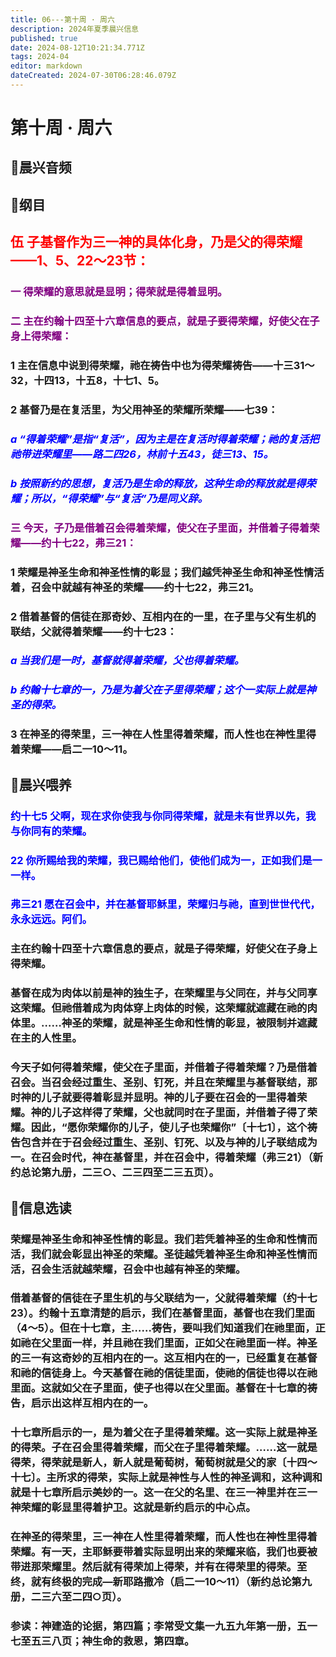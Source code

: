 ```yaml
---
title: 06---第十周 · 周六
description: 2024年夏季晨兴信息
published: true
date: 2024-08-12T10:21:34.771Z
tags: 2024-04
editor: markdown
dateCreated: 2024-07-30T06:28:46.079Z
---
```


# 第十周 · 周六
## 🎵晨兴音频

## 📖纲目

## <font color=red>**伍**    **子基督作为三一神的具体化身，乃是父的得荣耀——1、5、22～23节：**</font>

### <font color=purple>一    得荣耀的意思就是显明；得荣就是得着显明。</font>

### <font color=purple>二    主在约翰十四至十六章信息的要点，就是子要得荣耀，好使父在子身上得荣耀：</font>

### 1    主在信息中说到得荣耀，祂在祷告中也为得荣耀祷告——十三31～32，十四13，十五8，十七1、5。

### 2    基督乃是在复活里，为父用神圣的荣耀所荣耀——七39：

### <font color=blue>*a    “得着荣耀”是指“复活”，因为主是在复活时得着荣耀；祂的复活把祂带进荣耀里——路二四26，林前十五43，徒三13、15。*</font>

### <font color=blue>*b    按照新约的思想，复活乃是生命的释放，这种生命的释放就是得荣耀；所以，“得荣耀”与“复活”乃是同义辞。*</font>

### <font color=purple>三    今天，子乃是借着召会得着荣耀，使父在子里面，并借着子得着荣耀——约十七22，弗三21：</font>

### 1    荣耀是神圣生命和神圣性情的彰显；我们越凭神圣生命和神圣性情活着，召会中就越有神圣的荣耀——约十七22，弗三21。

### 2    借着基督的信徒在那奇妙、互相内在的一里，在子里与父有生机的联结，父就得着荣耀——约十七23：

### <font color=blue>*a    当我们是一时，基督就得着荣耀，父也得着荣耀。*</font>

### <font color=blue>*b    约翰十七章的一，乃是为着父在子里得荣耀；这个一实际上就是神圣的得荣。*</font>

### 3    在神圣的得荣里，三一神在人性里得着荣耀，而人性也在神性里得着荣耀——启二一10～11。

## 📖晨兴喂养

### <font color=blue>约十七5    父啊，现在求你使我与你同得荣耀，就是未有世界以先，我与你同有的荣耀。</font>

### <font color=blue>22    你所赐给我的荣耀，我已赐给他们，使他们成为一，正如我们是一一样。</font>

### <font color=blue>弗三21    愿在召会中，并在基督耶稣里，荣耀归与祂，直到世世代代，永永远远。阿们。</font>

### 主在约翰十四至十六章信息的要点，就是子得荣耀，好使父在子身上得荣耀。

### 基督在成为肉体以前是神的独生子，在荣耀里与父同在，并与父同享这荣耀。但祂借着成为肉体穿上肉体的时候，这荣耀就遮藏在祂的肉体里。……神圣的荣耀，就是神圣生命和性情的彰显，被限制并遮藏在主的人性里。

### 今天子如何得着荣耀，使父在子里面，并借着子得着荣耀？乃是借着召会。当召会经过重生、圣别、钉死，并且在荣耀里与基督联结，那时神的儿子就要得着彰显并显明。神的儿子要在召会的一里得着荣耀。神的儿子这样得了荣耀，父也就同时在子里面，并借着子得了荣耀。因此，“愿你荣耀你的儿子，使儿子也荣耀你”〔十七1〕，这个祷告包含并在于召会经过重生、圣别、钉死、以及与神的儿子联结成为一。在召会时代，神在基督里，并在召会中，得着荣耀（弗三21）（新约总论第九册，二三○、二三四至二三五页）。

## 📖信息选读

### 荣耀是神圣生命和神圣性情的彰显。我们若凭着神圣的生命和性情而活，我们就会彰显出神圣的荣耀。圣徒越凭着神圣生命和神圣性情而活，召会生活就越荣耀，召会中也越有神圣的荣耀。

### 借着基督的信徒在子里生机的与父联结为一，父就得着荣耀（约十七23）。约翰十五章清楚的启示，我们在基督里面，基督也在我们里面（4～5）。但在十七章，主……祷告，要叫我们知道我们在祂里面，正如祂在父里面一样，并且祂在我们里面，正如父在祂里面一样。神圣的三一有这奇妙的互相内在的一。这互相内在的一，已经重复在基督和祂的信徒身上。今天基督在祂的信徒里面，使祂的信徒也得以在祂里面。这就如父在子里面，使子也得以在父里面。基督在十七章的祷告，启示出这样互相内在的一。

### 十七章所启示的一，是为着父在子里得着荣耀。这一实际上就是神圣的得荣。子在召会里得着荣耀，而父在子里得着荣耀。……这一就是得荣，得荣就是新人，新人就是葡萄树，葡萄树就是父的家〔十四～十七〕。主所求的得荣，实际上就是神性与人性的神圣调和，这种调和就是十七章所启示美妙的一。这一在父的名里、在三一神里并在三一神荣耀的彰显里得着护卫。这就是新约启示的中心点。

### 在神圣的得荣里，三一神在人性里得着荣耀，而人性也在神性里得着荣耀。有一天，主耶稣要带着实际显明出来的荣耀来临，我们也要被带进那荣耀里。然后就有得荣加上得荣，并有在得荣里的得荣。至终，就有终极的完成—新耶路撒冷（启二一10～11）（新约总论第九册，二三六至二四○页）。

### 参读：神建造的论据，第四篇；李常受文集一九五九年第一册，五一七至五三八页；神生命的救恩，第四章。

<!-- Google tag (gtag.js) -->
<script async src="https://www.googletagmanager.com/gtag/js?id=G-1P8709Z16T"></script>
<script>
  window.dataLayer = window.dataLayer || [];
  function gtag(){dataLayer.push(arguments);}
  gtag('js', new Date());

  gtag('config', 'G-1P8709Z16T');
</script>